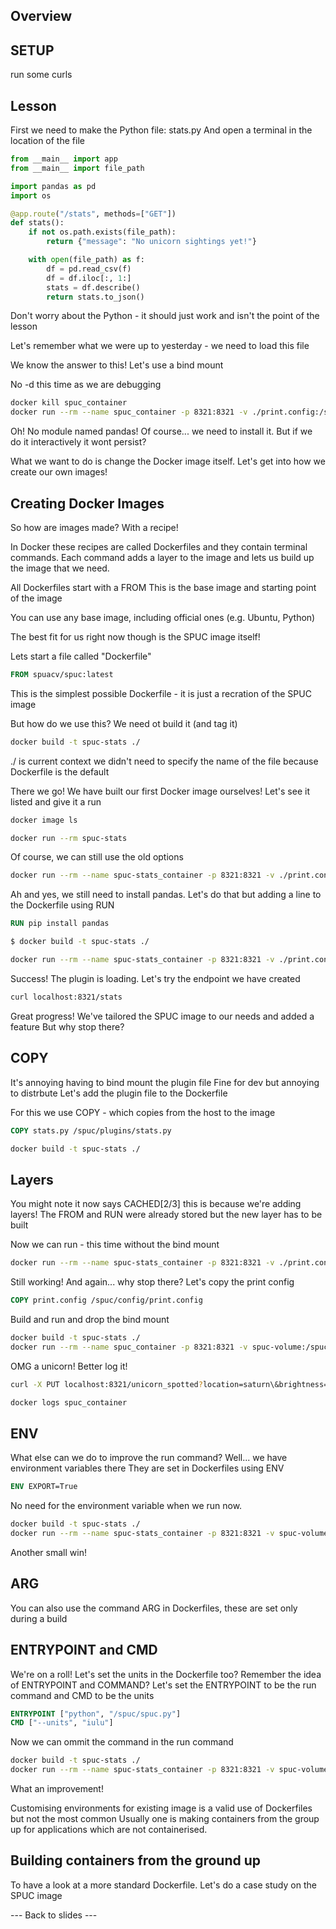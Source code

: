 
## Overview

## SETUP

run some curls

## Lesson

First we need to make the Python file: stats.py
And open a terminal in the location of the file

```python
from __main__ import app
from __main__ import file_path

import pandas as pd
import os

@app.route("/stats", methods=["GET"])
def stats():
    if not os.path.exists(file_path):
        return {"message": "No unicorn sightings yet!"}

    with open(file_path) as f:
        df = pd.read_csv(f)
        df = df.iloc[:, 1:]
        stats = df.describe()
        return stats.to_json()
```

Don't worry about the Python - it should just work and isn't the point of the lesson

Let's remember what we were up to yesterday - we need to load this file

We know the answer to this! Let's use a bind mount

No -d this time as we are debugging

```bash
docker kill spuc_container
docker run --rm --name spuc_container -p 8321:8321 -v ./print.config:/spuc/config/print.config -v spuc-volume:/spuc/output -v ./stats.py:/spuc/plugins/stats.py -e EXPORT=true spuacv/spuc:latest --units iulu
```

Oh! No module named pandas! 
Of course... we need to install it. But if we do it interactively it wont persist?

What we want to do is change the Docker image itself. 
Let's get into how we create our own images!

## Creating Docker Images

So how are images made? With a recipe!

In Docker these recipes are called Dockerfiles and they contain terminal commands.
Each command adds a layer to the image and lets us build up the image that we need.

All Dockerfiles start with a FROM
This is the base image and starting point of the image

You can use any base image, including official ones (e.g. Ubuntu, Python)

The best fit for us right now though is the SPUC image itself! 

Lets start a file called "Dockerfile"

```Dockerfile
FROM spuacv/spuc:latest
```

This is the simplest possible Dockerfile - it is just a recration of the SPUC image

But how do we use this? We need ot build it (and tag it)

```bash
docker build -t spuc-stats ./
```

./ is current context
we didn't need to specify the name of the file because Dockerfile is the default

There we go! We have built our first Docker image ourselves! 
Let's see it listed and give it a run

```bash
docker image ls
```
```bash
docker run --rm spuc-stats
```

Of course, we can still use the old options 

```bash
docker run --rm --name spuc-stats_container -p 8321:8321 -v ./print.config:/spuc/config/print.config -v spuc-volume:/spuc/output -v ./stats.py:/spuc/plugins/stats.py -e EXPORT=true spuc-stats --units iulu
```

Ah and yes, we still need to install pandas. 
Let's do that but adding a line to the Dockerfile using RUN

```Dockerfile
RUN pip install pandas
```
```bash
$ docker build -t spuc-stats ./
```
```bash
docker run --rm --name spuc-stats_container -p 8321:8321 -v ./print.config:/spuc/config/print.config -v spuc-volume:/spuc/output -v ./stats.py:/spuc/plugins/stats.py -e EXPORT=true spuc-stats --units iulu
```
Success! The plugin is loading. 
Let's try the endpoint we have created
```bash
curl localhost:8321/stats
```

Great progress! We've tailored the SPUC image to our needs and added a feature
But why stop there?

## COPY

It's annoying having to bind mount the plugin file
Fine for dev but annoying to distrbute
Let's add the plugin file to the Dockerfile

For this we use COPY - which copies from the host to the image

```Dockerfile
COPY stats.py /spuc/plugins/stats.py
```
```bash
docker build -t spuc-stats ./
```

## Layers

You might note it now says CACHED[2/3] this is because we're adding layers!
The FROM and RUN were already stored but the new layer has to be built

Now we can run - this time without the bind mount 

```bash
docker run --rm --name spuc-stats_container -p 8321:8321 -v ./print.config:/spuc/config/print.config -v spuc-volume:/spuc/output -e EXPORT=true spuc-stats --units iulu
```

Still working! And again... why stop there?
Let's copy the print config

```Dockerfile
COPY print.config /spuc/config/print.config
```
Build and run and drop the bind mount

```bash
docker build -t spuc-stats ./
docker run --rm --name spuc_container -p 8321:8321 -v spuc-volume:/spuc/output -e EXPORT=True spuc-stats --units iulu
```

OMG a unicorn! Better log it!

```bash
curl -X PUT localhost:8321/unicorn_spotted?location=saturn\&brightness=87
```
```bash
docker logs spuc_container
```

## ENV

What else can we do to improve the run command?
Well... we have environment variables there
They are set in Dockerfiles using ENV

```Dockerfile
ENV EXPORT=True
```

No need for the environment variable when we run now.

```bash
docker build -t spuc-stats ./
docker run --rm --name spuc-stats_container -p 8321:8321 -v spuc-volume:/spuc/output spuc-stats --units iulu
```

Another small win!

## ARG

You can also use the command ARG in Dockerfiles, these are set only during a build

## ENTRYPOINT and CMD

We're on a roll! 
Let's set the units in the Dockerfile too?
Remember the idea of ENTRYPOINT and COMMAND?
Let's set the ENTRYPOINT to be the run command and CMD to be the units

```Dockerfile
ENTRYPOINT ["python", "/spuc/spuc.py"]
CMD ["--units", "iulu"]
```
Now we can ommit the command in the run command

```bash
docker build -t spuc-stats ./
docker run --rm --name spuc-stats_container -p 8321:8321 -v spuc-volume:/spuc/output spuc-stats
```

What an improvement! 

Customising environments for existing image is a valid use of Dockerfiles but not the most common
Usually one is making containers from the group up for applications which are not containerised.

## Building containers from the ground up

To have a look at a more standard Dockerfile. 
Let's do a case study on the SPUC image 

--- Back to slides ---
